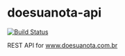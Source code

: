 # doesuanota-api

[![Build Status](https://travis-ci.org/matheusmessora/doesuanota-api.svg?branch=master)](https://travis-ci.org/matheusmessora/doesuanota-api)

REST API for www.doesuanota.com.br